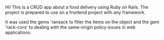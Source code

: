 Hi! This is a CRUD app about a food delivery using Ruby on Rails. The project is prepared to use on a frontend project with any framework. 

It was used the gems 'ransack to filter the items on the object and the gem 'rack-cors' to dealing with the same-origin policy issues in web applications.
